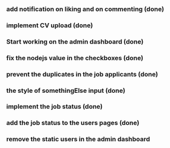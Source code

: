 ### add notification on liking and on commenting (done)

### implement CV upload (done)

### Start working on the admin dashboard (done)

### fix the nodejs value in the checkboxes (done)

### prevent the duplicates in the job applicants (done)

### the style of somethingElse input (done)

### implement the job status (done)

### add the job status to the users pages (done)

### remove the static users in the admin dashboard
